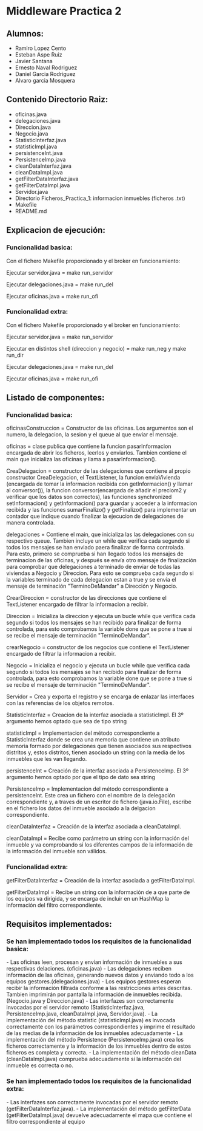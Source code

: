 <h1>Middleware Practica 2 </h1>

<body>
<h2>Alumnos: </h2>
<ul>
<li>Ramiro Lopez Cento</li>
<li>Esteban Aspe Ruiz</li>
<li>Javier Santana</li>
<li>Ernesto Naval Rodriguez</li>
<li>Daniel Garcia Rodriguez</li>
<li>Alvaro garcia Mosquera</li>
</ul>
</body>

<h2>Contenido Directorio Raiz: </h2>
<ul>
<li>oficinas.java</li>
<li>delegaciones.java</li>
<li>Direccion.java </li>
<li>Negocio.java</li>
<li>StatisticInterfaz.java </li>
<li>statisticImpl.java</li>
<li>persistenceInt.java</li>
<li>PersistenceImp.java</li>
<li>cleanDataInterfaz.java</li>
<li>cleanDataImpl.java</li>
<li>getFilterDataInterfaz.java</li>
<li>getFilterDataImpl.java</li>
<li>Servidor.java</li>
<li>Directorio Ficheros_Practica_1: informacion inmuebles (ficheros .txt)</li>
<li>Makefile</li>
<li>README.md</li>
</ul>

<h2>Explicacion de ejecución: </h2>

<h3>Funcionalidad basica:</h3> 
Con el fichero Makefile proporcionado y el broker en funcionamiento: 

Ejecutar servidor.java = make run_servidor

Ejecutar delegaciones.java = make run_del

Ejecutar oficinas.java = make run_ofi

<h3>Funcionalidad extra:</h3> 
Con el fichero Makefile proporcionado y el broker en funcionamiento: 
 
Ejecutar servidor.java = make run_servidor

Ejecutar en distintos shell (direccion y negocio) = make run_neg y make run_dir

Ejecutar delegaciones.java = make run_del

Ejecutar oficinas.java = make run_ofi 

<h2>Listado de componentes:</h2>

<h3>Funcionalidad basica:</h3> 
oficinasConstruccion = Constructor de las oficinas. Los argumentos son el numero, la delegacion, la sesion y el queue al que enviar el mensaje.

oficinas = clase publica que contiene la funcion pasarInformacion encargada de abrir los ficheros, leerlos y enviarlos. Tambien contiene el main que inicializa las oficinas y llama a pasarInformacion(). 

CreaDelegacion = constructor de las delegaciones que  contiene al propio constructor CreaDelegacion, el TextListener, la funcion enviaVivienda (encargada de tomar la informacion recibida con getInformacion() y llamar al conversor()), la funcion conversor(encargada de añadir el preciom2 y verificar que los datos son correctos), las funciones synchronized setInformacion() y getInformacion() para guardar y acceder a la informacion recibida y las funciones sumarFinalizo() y getFinalizo() para implementar un contador que indique cuando finalizar la ejecucion de delegaciones de manera controlada. 

delegaciones = Contiene el main, que inicializa las las delegaciones con su respectivo queue. Tambien incluye un while que verifica cada segundo si todos los mensajes se han enviado paera finalizar de forma controlada. Para esto, primero se comprueba si han llegado todos los mensajes de terminacion de las oficinas, y después se envía otro mensaje de finalización para comprobar que delegaciones a terminado de enviar de todas las viviendas a Negocio y Direccion. Para esto se comprueba cada segundo si la variables terminado de cada delegacion estan a true y se envia el mensaje de terminación "TerminoDeMandar" a Dirección y Negocio.

CrearDireccion = constructor de las direcciones que contiene el TextListener encargado de filtrar la informacion a recibir.

Direccion = Inicializa la direccion y ejecuta un bucle while que verifica cada segundo si todos los mensajes se han recibido para finalizar de forma controlada, para esto comprobamos la variable done que se pone a true si se recibe el mensaje de terminación "TerminoDeMandar".

crearNegocio = constructor de los negocios que contiene el TextListener encargado de filtrar la informacion a recibir.

Negocio = Inicializa el negocio y ejecuta un bucle while que verifica cada segundo si todos los mensajes se han recibido para finalizar de forma controlada, para esto comprobamos la variable done que se pone a true si se recibe el mensaje de terminación "TerminoDeMandar".

Servidor = Crea y exporta el registro y se encarga de enlazar las interfaces con las referencias de los objetos remotos.

StatisticInterfaz = Creacion de la interfaz asociada a statisticImpl. El 3º argumento hemos optado que sea de tipo string

statisticImpl = Implementacion del método correspondiente a StatisticInterfaz donde se crea una memoria que contiene un atributo memoria formado por delegaciones que tienen asociados sus respectivos distritos y, estos distritos, tienen asociado un string con la media de los inmuebles que les van llegando.

persistenceInt = Creación de la interfaz asociada a PersistenceImp. El 3º argumento hemos optado por que el tipo de dato sea string

PersistenceImp = Implementacion del método correspondiente a persistenceInt. Este crea un fichero con el nombre de la delegación correspondiente y, a traves de un escritor de fichero (java.io.File), escribe en el fichero los datos del inmueble asociado a la delgacion correspondiente.

cleanDataInterfaz = Creación de la interfaz asociada a cleanDataImpl. 

cleanDataImpl = Recibe como parámetro un string con la información del inmueble y va comprobando si los diferentes campos de la información de la información del inmueble son válidos.


<h3>Funcionalidad extra:</h3>

getFilterDataInterfaz = Creación de la interfaz asociada a getFilterDataImpl.

getFilterDataImpl = Recibe un string con la información de a que parte de los equipos va dirigida, y se encarga de incluir en un HashMap la información del filtro correspondiente.


    
<h2>Requisitos implementados:</h2>
<h3>Se han implementado todos los requisitos de la funcionalidad basica:</h3>
- Las oficinas leen, procesan y envían información de inmuebles a sus respectivas delaciones. (oficinas.java)
- Las delegaciones reciben información de las oficinas, generando nuevos datos y enviando todo a los equipos gestores.(delegaciones.java)
- Los equipos gestores esperan recibir la información filtrada conforme a las restricciones antes descritas. Tambien imprimirán por pantalla la información de inmuebles recibida. (Negocio.java y Direccion.java)
- Las interfazes son correctamente invocadas por el servidor remoto (StatisticInterfaz.java, PersistenceImp.java, cleanDataImpl.java, Servidor.java).
- La implementación del método statistic (statisticImpl.java) es invocada correctamente con los parámetros correspondientes y imprime el resultado de las medias de la información de los inmuebles adecuadamente
- La implementación del método Persistence (PersistenceImp.java) crea los ficheros correctamente y la información de los inmuebles dentro de estos ficheros es completa y correcta.
- La implementación del método cleanData (cleanDataImpl.java) comprueba adecuadamente si la información del inmueble es correcta o no.

<h3>Se han implementado todos los requisitos de la funcionalidad extra:</h3>
- Las interfazes son correctamente invocadas por el servidor remoto (getFilterDataInterfaz.java). 
- La implementación del método getFilterData (getFilterDataImpl.java) devuelve adecuadamente el mapa que contiene el filtro correspondiente al equipo




